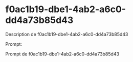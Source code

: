 # f0ac1b19-dbe1-4ab2-a6c0-dd4a73b85d43

Description de f0ac1b19-dbe1-4ab2-a6c0-dd4a73b85d43

Prompt:

Prompt de f0ac1b19-dbe1-4ab2-a6c0-dd4a73b85d43